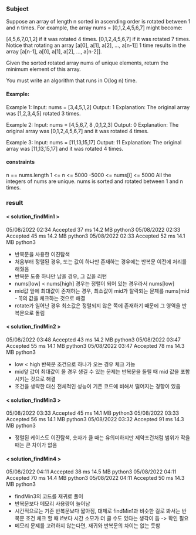 ### Subject
Suppose an array of length n sorted in ascending order is rotated between 1 and n times. For example, the array nums = [0,1,2,4,5,6,7] might become:

[4,5,6,7,0,1,2] if it was rotated 4 times.
[0,1,2,4,5,6,7] if it was rotated 7 times.
Notice that rotating an array [a[0], a[1], a[2], ..., a[n-1]] 1 time results in the array [a[n-1], a[0], a[1], a[2], ..., a[n-2]].

Given the sorted rotated array nums of unique elements, return the minimum element of this array.

You must write an algorithm that runs in O(log n) time.


#### Example:

Example 1:
Input: nums = [3,4,5,1,2]
Output: 1
Explanation: The original array was [1,2,3,4,5] rotated 3 times.

Example 2:
Input: nums = [4,5,6,7, 8 ,0,1,2,3]
Output: 0
Explanation: The original array was [0,1,2,4,5,6,7] and it was rotated 4 times.

Example 3:
Input: nums = [11,13,15,17]
Output: 11
Explanation: The original array was [11,13,15,17] and it was rotated 4 times.


#### constraints

n == nums.length
1 <= n <= 5000
-5000 <= nums[i] <= 5000
All the integers of nums are unique.
nums is sorted and rotated between 1 and n times.

### result

#### < solution_findMin1 >
05/08/2022 02:34	Accepted	37 ms	14.2 MB	python3
05/08/2022 02:33	Accepted	45 ms	14.2 MB	python3
05/08/2022 02:33	Accepted	52 ms	14.1 MB	python3

- 반복문을 사용한 이진탐색
- 처음부터 정렬된 경우, 또는 값이 하나만 존재하는 경우에는 반복문 이전에 처리를 해줬음
- 반복문 도중 하나만 남을 경우, 그 값을 리턴
- nums[low] < nums[high] 경우는 정렬이 되어 있는 경우라서 nums[low]
- mid값 앞에 최대값이 존재하는 경우, 최소값이 mid가 탈락되는 문제를 nums[mid - 1]의 값을 체크하는 것으로 해결
- rotate가 일어난 경우 최소값은 정렬되지 않은 쪽에 존재하기 때문에 그 영역을 반복문으로 돌림

#### < solution_findMin2 >

05/08/2022 03:48	Accepted	43 ms	14.2 MB	python3
05/08/2022 03:47	Accepted	55 ms	14.1 MB	python3
05/08/2022 03:47	Accepted	78 ms	14.3 MB	python3
- low < high 반복문 조건으로 하나가 오는 경우 체크 가능
- mid앞 값이 최대값이 올 경우 생길 수 있는 문제는 반복문을 돌릴 때 mid 값을 포함시키는 것으로 해결
- 조건을 생략한 대신 전체적인 성능이 기존 코드에 비해서 떨어지는 경향이 있음

#### < solution_findMin3 >
05/08/2022 03:33	Accepted	45 ms	14.1 MB	python3
05/08/2022 03:33	Accepted	56 ms	14.1 MB	python3
05/08/2022 03:32	Accepted	91 ms	14.3 MB	python3
- 정렬된 케이스도 이진탐색, 숫자가 클 때는 유의미하지만 제약조건처럼 범위가 작을 때는 큰 차이가 없음

#### < solution_findMin4 >
05/08/2022 04:11	Accepted	38 ms	14.5 MB	python3
05/08/2022 04:11	Accepted	70 ms	14.4 MB	python3
05/08/2022 04:11	Accepted	50 ms	14.3 MB	python3
- findMin3의 코드를 재귀로 풀이
- 반복문보다 메모리 사용량이 늘어남
- 시간적으로는 기존 반복문보다 짧아짐, 대체로 findMin1과 비슷한 걸로 봐서는 반복문 조건 체크 할 때 if보다 시간 소모가 더 클 수도 있다는 생각이 듬 -> 확인 필요
- 메모리 문제를 고려하지 않는다면, 재귀와 반복문의 차이는 없는 듯함
